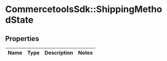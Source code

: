 # CommercetoolsSdk::ShippingMethodState

## Properties
Name | Type | Description | Notes
------------ | ------------- | ------------- | -------------

